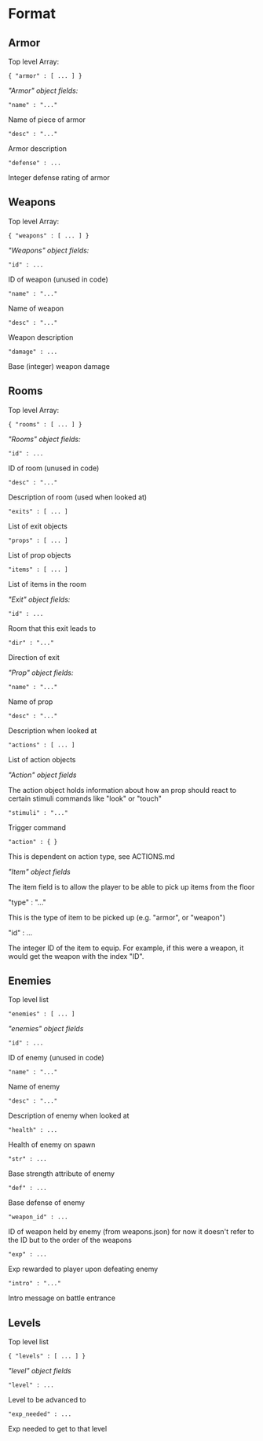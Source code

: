 Format
======


Armor
-----

Top level Array:

    { "armor" : [ ... ] }

*"Armor" object fields:*

    "name" : "..."

Name of piece of armor

    "desc" : "..."

Armor description

    "defense" : ...

Integer defense rating of armor


Weapons
-------

Top level Array:

    { "weapons" : [ ... ] }

*"Weapons" object fields:*

    "id" : ...

ID of weapon (unused in code)

    "name" : "..."

Name of weapon

    "desc" : "..."

Weapon description

    "damage" : ...

Base (integer) weapon damage


Rooms
-----

Top level Array:

    { "rooms" : [ ... ] }

*"Rooms" object fields:*

    "id" : ...

ID of room (unused in code)

    "desc" : "..."

Description of room (used when looked at)

    "exits" : [ ... ]

List of exit objects

    "props" : [ ... ]

List of prop objects

    "items" : [ ... ]

List of items in the room

*"Exit" object fields:*

    "id" : ...

Room that this exit leads to

    "dir" : "..."

Direction of exit


*"Prop" object fields:*

    "name" : "..."

Name of prop

    "desc" : "..."

Description when looked at

    "actions" : [ ... ]

List of action objects

*"Action" object fields*

The action object holds information about how an prop should react to certain stimuli commands like "look" or "touch"

    "stimuli" : "..."

Trigger command

    "action" : { }

This is dependent on action type, see ACTIONS.md


*"Item" object fields*

The item field is to allow the player to be able to pick up items from the floor

"type" : "..."

This is the type of item to be picked up (e.g. "armor", or "weapon")

"id" : ...

The integer ID of the item to equip. For example, if this were a weapon, it would get the weapon with the index "ID".


Enemies
-------

Top level list

    "enemies" : [ ... ]

*"enemies" object fields*

    "id" : ...

ID of enemy (unused in code)

    "name" : "..."

Name of enemy

    "desc" : "..."

Description of enemy when looked at

    "health" : ...

Health of enemy on spawn

    "str" : ...

Base strength attribute of enemy

    "def" : ...

Base defense of enemy

    "weapon_id" : ...

ID of weapon held by enemy (from weapons.json) for now it doesn't refer to the ID but to the order of the weapons

    "exp" : ...

Exp rewarded to player upon defeating enemy

    "intro" : "..."

Intro message on battle entrance


Levels
------

Top level list

    { "levels" : [ ... ] }

*"level" object fields*

    "level" : ...

Level to be advanced to

    "exp_needed" : ...

Exp needed to get to that level
